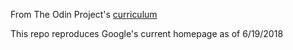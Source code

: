 From The Odin Project's [curriculum](https://www.theodinproject.com/courses/web-development-101/lessons/html-css)

This repo reproduces Google's current homepage as of 6/19/2018
